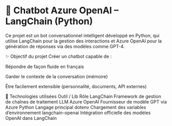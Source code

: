 # 🤖 Chatbot Azure OpenAI – LangChain (Python)

Ce projet est un bot conversationnel intelligent développé en Python, qui utilise LangChain pour la gestion des interactions et Azure OpenAI pour la génération de réponses via des modèles comme GPT-4.

✨ Objectif du projet
Créer un chatbot capable de :

Répondre de façon fluide en français

Garder le contexte de la conversation (mémoire)

Être facilement extensible (personnalité, documents, API externes)


🧠 Technologies utilisées
Outil / Lib	Rôle
LangChain	Framework de gestion de chaînes de traitement LLM
Azure OpenAI	Fournisseur de modèle GPT via Azure
Python	Langage principal
dotenv	Chargement des variables d’environnement
langchain-openai	Intégration officielle des modèles OpenAI dans LangChain